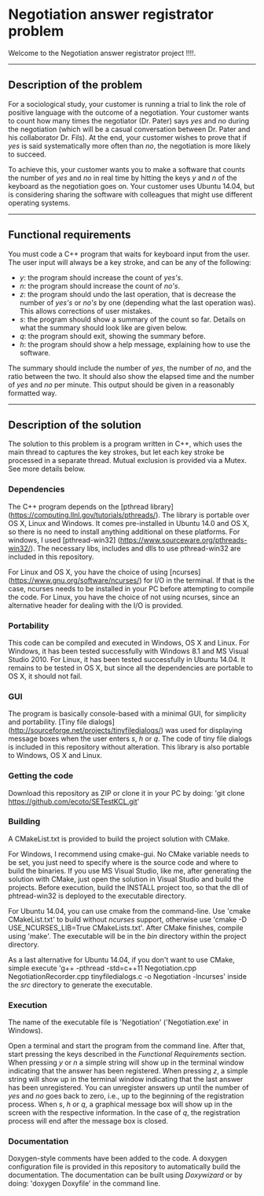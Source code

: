 Negotiation answer registrator problem
======================================

Welcome to the Negotiation answer registrator project !!!!.

--------------------------
Description of the problem
--------------------------

For a sociological study, your customer is running a trial to link the role of positive language with the outcome of a negotiation. Your customer wants to count how many times the negotiator (Dr. Pater) says *yes* and *no* during the negotiation (which will be a casual conversation between Dr. Pater and his collaborator Dr. Fils). At the end, your customer wishes to prove that if *yes* is said systematically more often than *no*, the negotiation is more likely to succeed.

To achieve this, your customer wants you to make a software that counts the number of *yes* and *no* in real time by hitting the keys *y* and *n* of the keyboard as the negotiation goes on. Your customer uses Ubuntu 14.04, but is considering sharing the software with colleagues that might use different operating systems.

-----------------------
Functional requirements
-----------------------

You must code a C++ program that waits for keyboard input from the user. The user input will always be a key stroke, and can be any of the following:

- *y*: the program should increase the count of *yes's*.
- *n*: the program should increase the count of *no's*.
- *z*: the program should undo the last operation, that is decrease the number of *yes's* or *no's* by one (depending what the last operation was). This allows corrections of user mistakes.
- *s*: the program should show a summary of the count so far. Details on what the summary should look like are given below.
- *q*: the program should exit, showing the summary before.
- *h*: the program should show a help message, explaining how to use the software.

The summary should include the number of *yes*, the number of *no*, and the ratio between the two. It should also show the elapsed time and the number of *yes* and *no* per minute. This output should be given in a reasonably formatted way.

--------------------------
Description of the solution
---------------------------

The solution to this problem is a program written in C++, which uses the main thread to captures the key strokes, but let each key stroke be processed in a separate thread. Mutual exclusion is provided via a Mutex. See more details below.

### Dependencies

The C++ program depends on the [pthread library] (https://computing.llnl.gov/tutorials/pthreads/). The library is portable over OS X, Linux and Windows. It comes pre-installed in Ubuntu 14.0 and OS X, so there is no need to install anything additional on these platforms. For windows, I used [pthread-win32] (https://www.sourceware.org/pthreads-win32/). The necessary libs, includes and dlls to use pthread-win32 are included in this repository.

For Linux and OS X, you have the choice of using [ncurses] (https://www.gnu.org/software/ncurses/) for I/O in the terminal. If that is the case, ncurses needs to be installed in your PC before attempting to compile the code. For Linux, you have the choice of not using ncurses, since an alternative header for dealing with the I/O is provided.

### Portability

This code can be compiled and executed in Windows, OS X and Linux. For Windows, it has been tested successfully with Windows 8.1 and MS Visual Studio 2010. For Linux, it has been tested successfully in Ubuntu 14.04. It remains to be tested in OS X, but since all the dependencies are portable to OS X, it should not fail.

### GUI

The program is basically console-based with a minimal GUI, for simplicity and portability. [Tiny file dialogs] (http://sourceforge.net/projects/tinyfiledialogs/) was used for displaying message boxes when the user enters *s*, *h* or *q*. The code of tiny file dialogs is included in this repository without alteration. This library is also portable to Windows, OS X and Linux.

### Getting the code

Download this repository as ZIP or clone it in your PC by doing: 'git clone https://github.com/ecoto/SETestKCL.git'

### Building

A CMakeList.txt is provided to build the project solution with CMake. 

For Windows, I recommend using cmake-gui. No CMake variable needs to be set, you just need to specify where is the source code and where to build the binaries. If you use MS Visual Studio, like me, after generating the solution with CMake, just open the solution in Visual Studio and build the projects. Before execution, build the INSTALL project too, so that the dll of phtread-win32 is deployed to the executable directory.

For Ubuntu 14.04, you can use cmake from the command-line. Use 'cmake CMakeList.txt' to build without *ncurses* support, otherwise use 'cmake -D USE_NCURSES_LIB=True CMakeLists.txt'. After CMake finishes, compile using 'make'. The executable will be in the *bin* directory within the project directory. 

As a last alternative for Ubuntu 14.04, if you don't want to use CMake, simple execute 'g++ -pthread -std=c++11 Negotiation.cpp NegotiationRecorder.cpp tinyfiledialogs.c -o Negotiation -lncurses' inside the *src* directory to generate the executable.

### Execution

The name of the executable file is 'Negotiation' ('Negotiation.exe' in Windows).

Open a terminal and start the program from the command line. After that, start pressing the keys described in the *Functional Requirements* section. When pressing *y* or *n* a simple string will show up in the terminal window indicating that the answer has been registered. When pressing *z*, a simple string will show up in the terminal window indicating that the last answer has been unregistered. You can unregister answers up until the number of *yes* and *no* goes back to zero, i.e., up to the beginning of the registration process. When *s*, *h* or *q*, a graphical message box will show up in the screen with the respective information. In the case of *q*, the registration process will end after the message box is closed.

### Documentation

Doxygen-style comments have been added to the code. A doxygen configuration file is provided in this repository to automatically build the documentation. The documentation can be built using *Doxywizard* or by doing: 'doxygen Doxyfile' in the command line.

